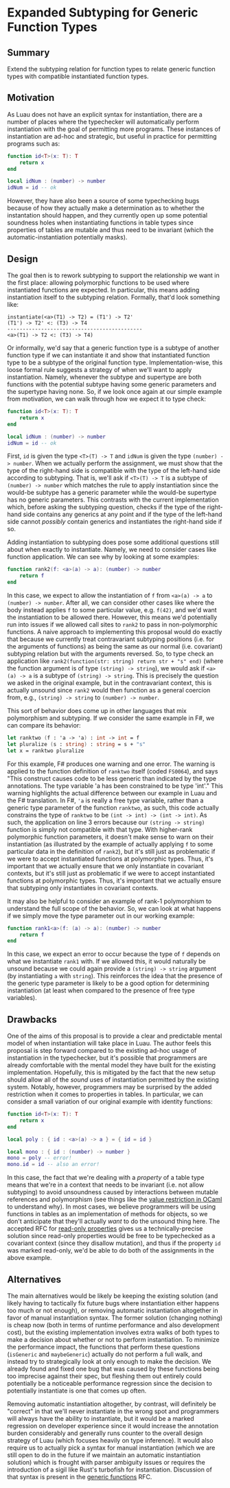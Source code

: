 # Expanded Subtyping for Generic Function Types

## Summary

Extend the subtyping relation for function types to relate generic function
types with compatible instantiated function types.

## Motivation

As Luau does not have an explicit syntax for instantiation, there are a number
of places where the typechecker will automatically perform instantiation with
the goal of permitting more programs. These instances of instantiation are
ad-hoc and strategic, but useful in practice for permitting programs such as:

```lua
function id<T>(x: T): T
	return x
end

local idNum : (number) -> number
idNum = id -- ok
```

However, they have also been a source of some typechecking bugs because of how
they actually make a determination as to whether the instantation should happen,
and they currently open up some potential soundness holes when instantiating
functions in table types since properties of tables are mutable and thus need to
be invariant (which the automatic-instantiation potentially masks).

## Design

The goal then is to rework subtyping to support the relationship we want in the
first place: allowing polymorphic functions to be used where instantiated
functions are expected. In particular, this means adding instantiation itself to
the subtyping relation. Formally, that'd look something like:

```
instantiate(<a>(T1) -> T2) = (T1') -> T2'
(T1') -> T2' <: (T3) -> T4
--------------------------------------------
<a>(T1) -> T2 <: (T3) -> T4)
```

Or informally, we'd say that a generic function type is a subtype of another
function type if we can instantiate it and show that instantiated function type
to be a subtype of the original function type. Implementation-wise, this loose
formal rule suggests a strategy of when we'll want to apply instantiation.
Namely, whenever the subtype and supertype are both functions with the potential
subtype having some generic parameters and the supertype having none. So, if we
look once again at our simple example from motivation, we can walk through how 
we expect it to type check:

```lua
function id<T>(x: T): T
	return x
end

local idNum : (number) -> number
idNum = id -- ok
```

First, `id` is given the type `<T>(T) -> T` and `idNum` is given the type
`(number) -> number`. When we actually perform the assignment, we must show that
the type of the right-hand side is compatible with the type of the left-hand
side according to subtyping. That is, we'll ask if `<T>(T) -> T` is a subtype of
`(number) -> number` which matches the rule to apply instantiation since the
would-be subtype has a generic parameter while the would-be supertype has no
generic parameters. This contrasts with the current implementation which, before
asking the subtyping question, checks if the type of the right-hand side
contains any generics at any point and if the type of the left-hand side cannot
_possibly_ contain generics and instantiates the right-hand side if so.

Adding instantiation to subtyping does pose some additional questions still
about when exactly to instantiate. Namely, we need to consider cases like
function application. We can see why by looking at some examples:

```lua
function rank2(f: <a>(a) -> a): (number) -> number
    return f
end
```

In this case, we expect to allow the instantiation of `f` from `<a>(a) -> a` to
`(number) -> number`. After all, we can consider other cases like where the body
instead applies `f` to some particular value, e.g. `f(42)`, and we'd want the
instantiation to be allowed there. However, this means we'd potentially run into
issues if we allowed call sites to `rank2` to pass in non-polymorphic functions.
A naive approach to implementing this proposal would do exactly that because we
currently treat contravariant subtyping positions (i.e. for the arguments of
functions) as being the same as our normal (i.e. covariant) subtyping relation
but with the arguments reversed. So, to type check an application like
`rank2(function(str: string) return str + "s" end)` (where the function argument
is of type `(string) -> string`), we would ask if `<a>(a) -> a` is a subtype of
`(string) -> string`. This is precisely the question we asked in the original
example, but in the contravariant context, this is actually unsound since
`rank2` would then function as a general coercion from, e.g.,
`(string) -> string` to `(number) -> number`.

This sort of behavior does come up in other languages that mix polymorphism and
subtyping. If we consider the same example in F#, we can compare its behavior:

```fsharp
let ranktwo (f : 'a -> 'a) : int -> int = f
let pluralize (s : string) : string = s + "s"
let x = ranktwo pluralize
```

For this example, F# produces one warning and one error. The warning is applied
to the function definition of `ranktwo` itself (coded `FS0064`), and says "This
construct causes code to be less generic than indicated by the type annotations.
The type variable 'a has been constrained to be type 'int'." This warning
highlights the actual difference between our example in Luau and the F#
translation. In F#, `'a` is really a free type variable, rather than a generic
type parameter of the function `ranktwo`, as such, this code actually
constrains the type of `ranktwo` to be `(int -> int) -> (int -> int)`. As such,
the application on line 3 errors because our `(string -> string)` function is
simply not compatible with that type. With higher-rank polymorphic function
parameters, it doesn't make sense to warn on their instantiation (as illustrated
by the example of actually applying `f` to some particular data in the
definition of `rank2`), but it's still just as problematic if we were to accept
instantiated functions at polymorphic types. Thus, it's important that we
actually ensure that we only instantiate in covariant contexts, but it's still
just as problematic if we were to accept instantiated functions at polymorphic
types. Thus, it's important that we actually ensure that subtyping only
instantiates in covariant contexts.

It may also be helpful to consider an example of rank-1 polymorphism to
understand the full scope of the behavior. So, we can look at what happens if we
simply move the type parameter out in our working example:

```lua
function rank1<a>(f: (a) -> a): (number) -> number
    return f
end
```

In this case, we expect an error to occur because the type of `f` depends on
what we instantiate `rank1` with. If we allowed this, it would naturally be
unsound because we could again provide a `(string) -> string` argument (by
instantiating `a` with `string`). This reinforces the idea that the presence of
the generic type parameter is likely to be a good option for determining
instantiation (at least when compared to the presence of free type variables).

## Drawbacks

One of the aims of this proposal is to provide a clear and predictable mental
model of when instantiation will take place in Luau. The author feels this
proposal is step forward compared to the existing ad-hoc usage of instantiation
in the typechecker, but it's possible that programmers are already comfortable
with the mental model they have built for the existing implementation.
Hopefully, this is mitigated by the fact that the new setup should allow all of
the _sound_ uses of instantiation permitted by the existing system. Notably,
however, programmers may be surprised by the added restriction when it comes to
properties in tables. In particular, we can consider a small variation of our
original example with identity functions:

```lua
function id<T>(x: T): T
	return x
end

local poly : { id : <a>(a) -> a } = { id = id }

local mono : { id : (number) -> number }
mono = poly -- error!
mono.id = id -- also an error!
```

In this case, the fact that we're dealing with a _property_ of a table type
means that we're in a context that needs to be invariant (i.e. not allow
subtyping) to avoid unsoundness caused by interactions between mutable
references and polymorphism (see things like the [value
restriction in OCaml][value-restriction] to understand why). In most cases, we
believe programmers will be using functions in tables as an implementation of
methods for objects, so we don't anticipate that they'll actually _want_ to do
the unsound thing here. The accepted RFC for [read-only
properties][read-only-props] gives us a technically-precise solution since
read-only properties would be free to be typechecked as a covariant context
(since they disallow mutation), and thus if the property `id` was marked
read-only, we'd be able to do both of the assignments in the above example.

## Alternatives

The main alternatives would be likely be keeping the existing solution (and
likely having to tactically fix future bugs where instantiation either happens
too much or not enough), or removing automatic instantiation altogether in favor
of manual instantiation syntax. The former solution (changing nothing) is cheap
now (both in terms of runtime performance and also development cost), but the
existing implementation involves extra walks of both types to make a decision
about whether or not to perform instantiation. To minimize the performance
impact, the functions that perform these questions (`isGeneric` and
`maybeGeneric`) actually do not perform a full walk, and instead try to
strategically look at only enough to make the decision. We already found and
fixed one bug that was caused by these functions being too imprecise against
their spec, but fleshing them out entirely could potentially be a noticeable
performance regression since the decision to potentially instantiate is one that
comes up often.

Removing automatic instantiation altogether, by contrast, will definitely be
"correct" in that we'll never instantiate in the wrong spot and programmers will
always have the ability to instantiate, but it would be a marked regression on
developer experience since it would increase the annotation burden considerably
and generally runs counter to the overall design strategy of Luau (which focuses
heavily on type inference). It would also require us to actually pick a syntax
for manual instantiation (which we are still open to do in the future if we
maintain an automatic instantiation solution) which is frought with parser
ambiguity issues or requires the introduction of a sigil like Rust's turbofish
for instantiation. Discussion of that syntax is present in the [generic
functions][generic-functions] RFC.

[value-restriction]: https://stackoverflow.com/questions/22507448/the-value-restriction#22507665 
[read-only-props]: https://github.com/Roblox/luau/blob/master/rfcs/property-readonly.md
[generic-functions]: https://github.com/Roblox/luau/blob/master/rfcs/generic-functions.md
